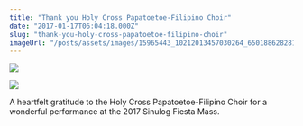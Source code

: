 ```yaml
---
title: "Thank you Holy Cross Papatoetoe-Filipino Choir"
date: "2017-01-17T06:04:18.000Z"
slug: "thank-you-holy-cross-papatoetoe-filipino-choir"
imageUrl: "/posts/assets/images/15965443_10212013457030264_6501886282815939977_n.jpg"
---
```


![](https://i0.wp.com/santonino-nz.org/wp-content/uploads/2017/01/15965443_10212013457030264_6501886282815939977_n.jpg?resize=671%2C386)

![](https://i0.wp.com/s3.amazonaws.com/churchplantmedia-cms/lakewood_baptist/aedwards_thankyou.png?resize=211%2C131)

A heartfelt gratitude to the Holy Cross Papatoetoe-Filipino Choir for a wonderful performance at the 2017 Sinulog Fiesta Mass.